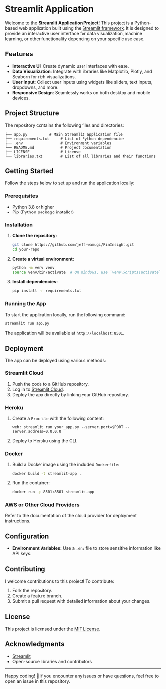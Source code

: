 # Streamlit Application

Welcome to the **Streamlit Application Project**! This project is a Python-based web application built using the [Streamlit framework](https://streamlit.io/). It is designed to provide an interactive user interface for data visualization, machine learning, or other functionality depending on your specific use case.

## Features
- **Interactive UI**: Create dynamic user interfaces with ease.
- **Data Visualization**: Integrate with libraries like Matplotlib, Plotly, and Seaborn for rich visualizations.
- **User Input**: Collect user inputs using widgets like sliders, text inputs, dropdowns, and more.
- **Responsive Design**: Seamlessly works on both desktop and mobile devices.

## Project Structure
The repository contains the following files and directories:

```
├── app.py          # Main Streamlit application file
├── requirements.txt     # List of Python dependencies
├── .env                 # Environment variables
└── README.md            # Project documentation
├── LICENSE              # License
└── libraries.txt        # List of all libraries and their functions
```

## Getting Started
Follow the steps below to set up and run the application locally:

### Prerequisites
- Python 3.8 or higher
- Pip (Python package installer)

### Installation
1. **Clone the repository:**
   ```bash
   git clone https://github.com/jeff-wamugi/FinInsight.git
   cd your-repo
   ```

2. **Create a virtual environment:**
   ```bash
   python -m venv venv
   source venv/bin/activate  # On Windows, use `venv\Scripts\activate`
   ```

3. **Install dependencies:**
   ```bash
   pip install -r requirements.txt
   ```

### Running the App
To start the application locally, run the following command:
```bash
streamlit run app.py
```

The application will be available at `http://localhost:8501`.

## Deployment
The app can be deployed using various methods:

### Streamlit Cloud
1. Push the code to a GitHub repository.
2. Log in to [Streamlit Cloud](https://streamlit.io/cloud).
3. Deploy the app directly by linking your GitHub repository.

### Heroku
1. Create a `Procfile` with the following content:
   ```
   web: streamlit run your_app.py --server.port=$PORT --server.address=0.0.0.0
   ```
2. Deploy to Heroku using the CLI.

### Docker
1. Build a Docker image using the included `Dockerfile`:
   ```bash
   docker build -t streamlit-app .
   ```
2. Run the container:
   ```bash
   docker run -p 8501:8501 streamlit-app
   ```

### AWS or Other Cloud Providers
Refer to the documentation of the cloud provider for deployment instructions.

## Configuration
- **Environment Variables:**
  Use a `.env` file to store sensitive information like API keys.

## Contributing
I welcome contributions to this project! To contribute:
1. Fork the repository.
2. Create a feature branch.
3. Submit a pull request with detailed information about your changes.

## License
This project is licensed under the [MIT License](LICENSE).

## Acknowledgments
- [Streamlit](https://streamlit.io/)
- Open-source libraries and contributors

---

Happy coding! 🎉 If you encounter any issues or have questions, feel free to open an issue in this repository.
